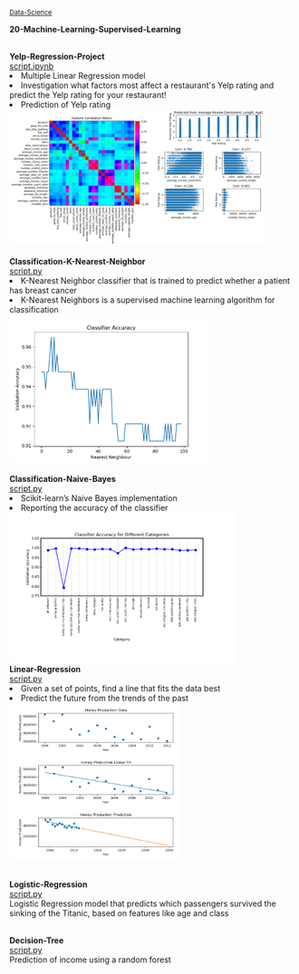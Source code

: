 <sub><a href="https://github.com/stefanm-git/Data-Science">Data-Science</a></sub>

<b>20-Machine-Learning-Supervised-Learning</b></br></br>

<div style="float: left">
<b>
Yelp-Regression-Project</b></br>
<a href="yelp_regression_project.ipynb">script.ipynb</a></br>
<li>Multiple Linear Regression model</li>
<li>Investigation what factors most affect a restaurant's Yelp rating and predict the Yelp rating for your restaurant!</li>
<li>Prediction of Yelp rating</li>
<img src="img/yelp_regression_project.png" alt="img" width="450px"></br></br>


<b>
Classification-K-Nearest-Neighbor</b></br>
<a href="classification_project.py">script.py</a></br>
<li>K-Nearest Neighbor classifier that is trained to predict whether a patient has breast cancer</li>
<li>K-Nearest Neighbors is a supervised machine learning algorithm for classification</li>
<img src="img/classification_project.png" alt="img" width="350"></br></br>


<b>
Classification-Naive-Bayes</b></br>
<a href="naive_bayes_project.py">script.py</a></br>
<li>Scikit-learn’s Naive Bayes implementation</li>
<li>Reporting the accuracy of the classifier</li>
<img src="img/naive_bayes_project.png" alt="img" width="400"></br>


<b>
Linear-Regression</b></br>
<a href="honey_production.py">script.py</a></br>
<li>Given a set of points, find a line that fits the data best</li>
<li>Predict the future from the trends of the past</li>
<img src="img/honey_production.png" alt="img" width="300"></br></br>


<b> Logistic-Regression</b></br>
<a href="logistic_regression_project.py"> 
script.py</a></br>
Logistic Regression model that predicts which passengers survived the sinking of the Titanic, based on features like age and class</br></br>

<b>Decision-Tree</b></br>
<a href="decision_tree_project.py">
script.py</a></br>
Prediction of income using a random forest

</div>







